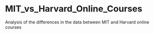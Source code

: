 # MIT_vs_Harvard_Online_Courses
Analysis of the differences in the data between MIT and Harvard online courses
